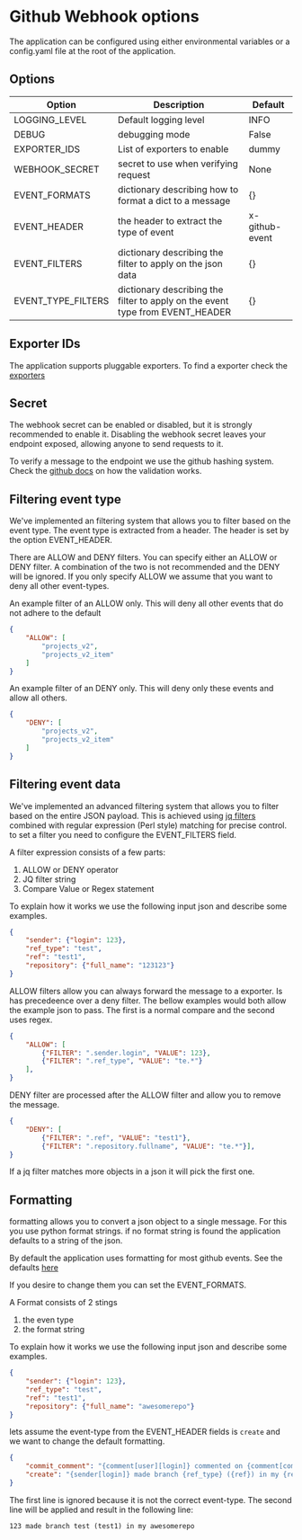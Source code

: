 # Github Webhook options

The application can be configured using either environmental variables or a config.yaml file at the root of the application.

## Options

| Option  | Description   | Default  |
|---|---|---|
| LOGGING_LEVEL  | Default logging level  | INFO  |
| DEBUG  | debugging mode   |  False  |
| EXPORTER_IDS  | List of exporters to enable  | dummy  |
| WEBHOOK_SECRET  | secret to use when verifying request   | None |
| EVENT_FORMATS  | dictionary describing how to format a dict to a message  | {}  |
| EVENT_HEADER  | the header to extract the type of event  | x-github-event |
| EVENT_FILTERS  | dictionary describing the filter to apply on the json data | {}  |
| EVENT_TYPE_FILTERS  | dictionary describing the filter to apply on the event type from EVENT_HEADER | {}  |

## Exporter IDs

The application supports pluggable exporters. To find a exporter check the [exporters](../README.md#exporters
)

## Secret

The webhook secret can be enabled or disabled, but it is strongly recommended to enable it. Disabling the webhook secret leaves your endpoint exposed, allowing anyone to send requests to it.

To verify a message to the endpoint we use the github hashing system. Check the [github docs](https://docs.github.com/en/webhooks/using-webhooks/validating-webhook-deliveries#python-example) on how the validation works.

## Filtering event type

We've implemented an filtering system that allows you to filter based on the event type. The event type is extracted from a header. The header is set by the option EVENT_HEADER.

There are ALLOW and DENY filters. You can specify either an ALLOW or DENY filter. A combination of the two is not recommended and the DENY will be ignored. If you only specify ALLOW we assume that you want to deny all other event-types.

An example filter of an ALLOW only. This will deny all other events that do not adhere to the default

```json
{
    "ALLOW": [
        "projects_v2",
        "projects_v2_item"
    ]
}
```

An example filter of an DENY only. This will deny only these events and allow all others.

```json
{
    "DENY": [
        "projects_v2",
        "projects_v2_item"
    ]
}
```

## Filtering event data

We've implemented an advanced filtering system that allows you to filter based on the entire JSON payload. This is achieved using [jq filters](https://jqlang.github.io/jq/manual/#basic-filters) combined with regular expression (Perl style) matching for precise control. to set a filter you need to configure the EVENT_FILTERS field.

A filter expression consists of a few parts:

1. ALLOW or DENY operator
2. JQ filter string
3. Compare Value or Regex statement


To explain how it works we use the following input json and describe some examples.

```json
{
    "sender": {"login": 123},
    "ref_type": "test",
    "ref": "test1",
    "repository": {"full_name": "123123"}
}
```

ALLOW filters allow you can always forward the message to a exporter. Is has precedeence over a deny filter. The bellow examples would both allow the example json to pass. The first is a normal compare and the second uses regex.

```json
{
    "ALLOW": [
        {"FILTER": ".sender.login", "VALUE": 123},
        {"FILTER": ".ref_type", "VALUE": "te.*"}
    ],
}
```

DENY filter are processed after the ALLOW filter and allow you to remove the message.
```json
{
    "DENY": [
        {"FILTER": ".ref", "VALUE": "test1"},
        {"FILTER": ".repository.fullname", "VALUE": "te.*"}],
}
```

If a jq filter matches more objects in a json it will pick the first one.

## Formatting

formatting allows you to convert a json object to a single message. For this you use python format strings. if no format string is found the application defaults to a string of the json.

By default the application uses formatting for most github events. See the defaults [here](../app/constants.py)

If you desire to change them you can set the EVENT_FORMATS.

A Format consists of 2 stings

1. the even type
2. the format string

To explain how it works we use the following input json and describe some examples.

```json
{
    "sender": {"login": 123},
    "ref_type": "test",
    "ref": "test1",
    "repository": {"full_name": "awesomerepo"}
}
```

lets assume the event-type from the EVENT_HEADER fields is `create` and we want to change the default formatting.

```json
{
    "commit_comment": "{comment[user][login]} commented on {comment[commit_id]} in {repository[full_name]}",
    "create": "{sender[login]} made branch {ref_type} ({ref}) in my {repository[full_name]}",
}
```

The first line is ignored because it is not the correct event-type. The second line will be applied and result in the following line:

    123 made branch test (test1) in my awesomerepo
